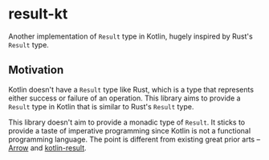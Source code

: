 # result-kt

Another implementation of `Result` type in Kotlin, hugely inspired by Rust's `Result` type.

## Motivation

Kotlin doesn't have a `Result` type like Rust, which is a type that represents either success or failure of an operation. This library aims to provide a `Result` type in Kotlin that is similar to Rust's `Result` type.

This library doesn't aim to provide a monadic type of `Result`. It sticks to provide a taste of imperative programming since Kotlin is not a functional programming language. The point is different from existing great prior arts – [Arrow](https://arrow-kt.io/) and [kotlin-result](https://github.com/michaelbull/kotlin-result).